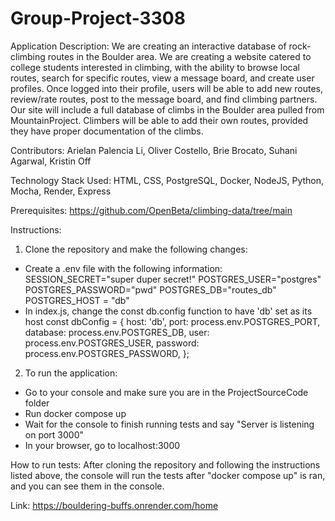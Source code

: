 # Group-Project-3308
Application Description: 
We are creating an interactive database of rock-climbing routes in the Boulder area. We are creating a website catered to college students interested in climbing, with the ability to browse local routes, search for specific routes, view a message board, and create user profiles. Once logged into their profile, users will be able to add new routes, review/rate routes, post to the message board, and find climbing partners.  
Our site will include a full database of climbs in the Boulder area pulled from MountainProject. Climbers will be able to add their own routes, provided they have proper documentation of the climbs.

Contributors: Arielan Palencia Li, Oliver Costello, Brie Brocato, Suhani Agarwal, Kristin Off

Technology Stack Used: HTML, CSS, PostgreSQL, Docker, NodeJS, Python, Mocha, Render, Express

Prerequisites:
https://github.com/OpenBeta/climbing-data/tree/main

Instructions:
1. Clone the repository and make the following changes:
  - Create a .env file with the following information:
      SESSION_SECRET="super duper secret!"
      POSTGRES_USER="postgres"
      POSTGRES_PASSWORD="pwd"
      POSTGRES_DB="routes_db"
      POSTGRES_HOST = "db"
  - In index.js, change the const db.config function to have 'db' set as its host
      const dbConfig = {
      host: 'db',
      port: process.env.POSTGRES_PORT,
      database: process.env.POSTGRES_DB,
      user: process.env.POSTGRES_USER,
      password: process.env.POSTGRES_PASSWORD,
    };
2. To run the application:
- Go to your console and make sure you are in the ProjectSourceCode folder
- Run docker compose up
- Wait for the console to finish running tests and say "Server is listening on port 3000"
- In your browser, go to localhost:3000

How to run tests:
After cloning the repository and following the instructions listed above, the console will run the tests after "docker compose up" is ran, and you can see them in the console.

Link: https://bouldering-buffs.onrender.com/home

